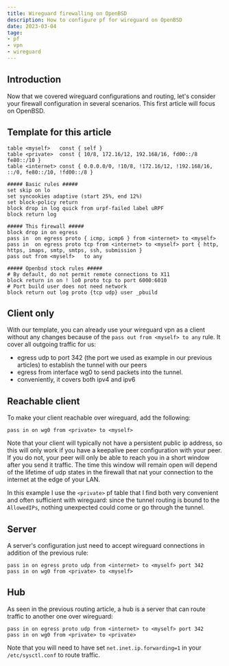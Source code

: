 ```yaml
---
title: Wireguard firewalling on OpenBSD
description: How to configure pf for wireguard on OpenBSD
date: 2023-03-04
tage:
- pf
- vpn
- wireguard
---
```


## Introduction

Now that we covered wireguard configurations and routing, let's consider your firewall configuration in several scenarios. This first article will focus on OpenBSD.

## Template for this article
```
table <myself>   const { self }
table <private>  const { 10/8, 172.16/12, 192.168/16, fd00::/8 fe80::/10 }
table <internet> const { 0.0.0.0/0, !10/8, !172.16/12, !192.168/16, ::/0, fe80::/10, !fd00::/8 }

##### Basic rules #####
set skip on lo
set syncookies adaptive (start 25%, end 12%)
set block-policy return
block drop in log quick from urpf-failed label uRPF
block return log

##### This firewall #####
block drop in on egress
pass in  on egress proto { icmp, icmp6 } from <internet> to <myself>
pass in  on egress proto tcp from <internet> to <myself> port { http, https, imaps, smtp, smtps, ssh, submission }
pass out from <myself>   to any

##### Openbsd stock rules #####
# By default, do not permit remote connections to X11
block return in on ! lo0 proto tcp to port 6000:6010
# Port build user does not need network
block return out log proto {tcp udp} user _pbuild
```

## Client only

With our template, you can already use your wireguard vpn as a client without any changes because of the `pass out from <myself> to any` rule. It cover all outgoing traffic for us:
- egress udp to port 342 (the port we used as example in our previous articles) to establish the tunnel with our peers
- egress from interface wg0 to send packets into the tunnel.
- conveniently, it covers both ipv4 and ipv6

## Reachable client

To make your client reachable over wireguard, add the following:
```
pass in on wg0 from <private> to <myself>
```

Note that your client will typically not have a persistent public ip address, so this will only work if you have a keepalive peer configuration with your peer. If you do not, your peer will only be able to reach you in a short window after you send it traffic. The time this window will remain open will depend of the lifetime of udp states in the firewall that nat your connection to the internet at the edge of your LAN.

In this example I use the `<private>` pf table that I find both very convenient and often sufficient with wireguard: since the tunnel routing is bound to the `AllowedIPs`, nothing unexpected could come or go through the tunnel.

## Server

A server's configuration just need to accept wireguard connections in addition of the previous rule:
```
pass in on egress proto udp from <internet> to <myself> port 342
pass in on wg0 from <private> to <myself>
```

## Hub

As seen in the previous routing article, a hub is a server that can route traffic to another one over wireguard:
```
pass in on egress proto udp from <internet> to <myself> port 342
pass in on wg0 from <private> to <private>
```

Note that you will need to have set `net.inet.ip.forwarding=1` in your `/etc/sysctl.conf` to route traffic.